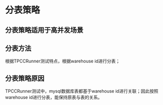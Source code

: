 # 分表策略
## 分表策略适用于高并发场景
## 分表方法
根据TPCCRunner测试特点，根据warehouse id进行分表；
## 分表策略原因
TPCCRunner测试中，mysql数据库表都基于warehouse id进行关联；因此按照warehouse id进行分表，能保持原表与表的关系。
